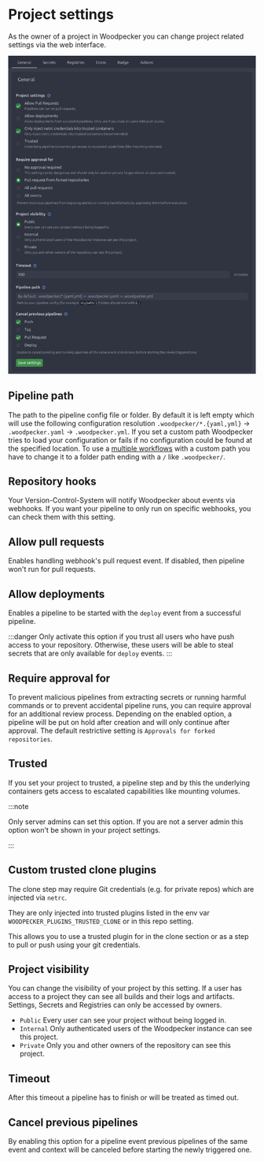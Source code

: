 # Project settings

As the owner of a project in Woodpecker you can change project related settings via the web interface.

![project settings](./project-settings.png)

## Pipeline path

The path to the pipeline config file or folder. By default it is left empty which will use the following configuration resolution `.woodpecker/*.{yaml,yml}` -> `.woodpecker.yaml` -> `.woodpecker.yml`. If you set a custom path Woodpecker tries to load your configuration or fails if no configuration could be found at the specified location. To use a [multiple workflows](./25-workflows.md) with a custom path you have to change it to a folder path ending with a `/` like `.woodpecker/`.

## Repository hooks

Your Version-Control-System will notify Woodpecker about events via webhooks. If you want your pipeline to only run on specific webhooks, you can check them with this setting.

## Allow pull requests

Enables handling webhook's pull request event. If disabled, then pipeline won't run for pull requests.

## Allow deployments

Enables a pipeline to be started with the `deploy` event from a successful pipeline.

:::danger
Only activate this option if you trust all users who have push access to your repository.
Otherwise, these users will be able to steal secrets that are only available for `deploy` events.
:::

## Require approval for

To prevent malicious pipelines from extracting secrets or running harmful commands or to prevent accidental pipeline runs, you can require approval for an additional review process. Depending on the enabled option, a pipeline will be put on hold after creation and will only continue after approval. The default restrictive setting is `Approvals for forked repositories`.

## Trusted

If you set your project to trusted, a pipeline step and by this the underlying containers gets access to escalated capabilities like mounting volumes.

:::note

Only server admins can set this option. If you are not a server admin this option won't be shown in your project settings.

:::

## Custom trusted clone plugins

The clone step may require Git credentials (e.g. for private repos) which are injected via `netrc`.

They are only injected into trusted plugins listed in the env var `WOODPECKER_PLUGINS_TRUSTED_CLONE` or in this repo setting.

This allows you to use a trusted plugin for in the clone section or as a step to pull or push using your git credentials.  

## Project visibility

You can change the visibility of your project by this setting. If a user has access to a project they can see all builds and their logs and artifacts. Settings, Secrets and Registries can only be accessed by owners.

- `Public` Every user can see your project without being logged in.
- `Internal` Only authenticated users of the Woodpecker instance can see this project.
- `Private` Only you and other owners of the repository can see this project.

## Timeout

After this timeout a pipeline has to finish or will be treated as timed out.

## Cancel previous pipelines

By enabling this option for a pipeline event previous pipelines of the same event and context will be canceled before starting the newly triggered one.
